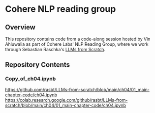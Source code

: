 # Cohere NLP reading group
## Overview
This repository contains code from a code-along session hosted by Vin Ahluwalia as part of Cohere Labs' NLP Reading Group, where we work through Sebastian Raschka's [LLMs from Scratch](https://github.com/rasbt/LLMs-from-scratch).
## Repository Contents

### Copy\_of\_ch04.ipynb
https://github.com/rasbt/LLMs-from-scratch/blob/main/ch04/01_main-chapter-code/ch04.ipynb
https://colab.research.google.com/github/rasbt/LLMs-from-scratch/blob/main/ch04/01_main-chapter-code/ch04.ipynb